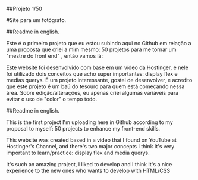 ##Projeto 1/50

#Site para um fotógrafo.

##Readme in english.

Este é o primeiro projeto que eu estou subindo aqui no Github em relação a uma proposta que criei a mim mesmo: 50 projetos para me tornar um "mestre do front end" , então vamos lá:

Este website foi desenvolvido com base em um vídeo da Hostinger, e nele foi utilizado dois conceitos que acho super importantes: display flex e medias querys.
É um projeto interessante, gostei de desenvolver, e acredito que este projeto é um baú do tesouro para quem está começando nessa área.
Sobre edição/alterações, eu apenas criei algumas variáveis para evitar o uso de "color" o tempo todo.

##Readme in english.

This is the first project I'm uploading here in Github according to my proposal to myself: 50 projects to enhance my front-end skills.

This website was created based in a video that I found on YouTube at Hostinger's Channel, and there's two major concepts I think It's very important to learn/practice: display flex and media querys.

It's such an amazing project, I liked to develop and I think It's a nice experience to the new ones who wants to develop with HTML/CSS